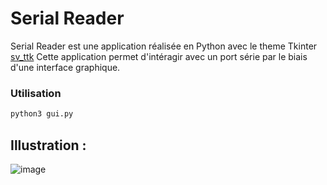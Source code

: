 # Serial Reader
Serial Reader est une application réalisée en Python avec le theme Tkinter [sv_ttk](https://github.com/rdbende/Sun-Valley-ttk-theme)
Cette application permet d'intéragir avec un port série par le biais d'une interface graphique.
### Utilisation
```bash
python3 gui.py
```
## Illustration : 
![image](https://github.com/Oline77/SerialReader/assets/64975800/d90cf6f7-e732-4f15-8549-708f1ad01cfa)
